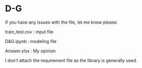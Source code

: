 # D-G

If you have any issues with the file, let me know please.

train_test.csv : input file

D&G.ipynb : modeling file

Answer.xlsx : My opinion

I don't attach the requirement file as the library is generally used.
